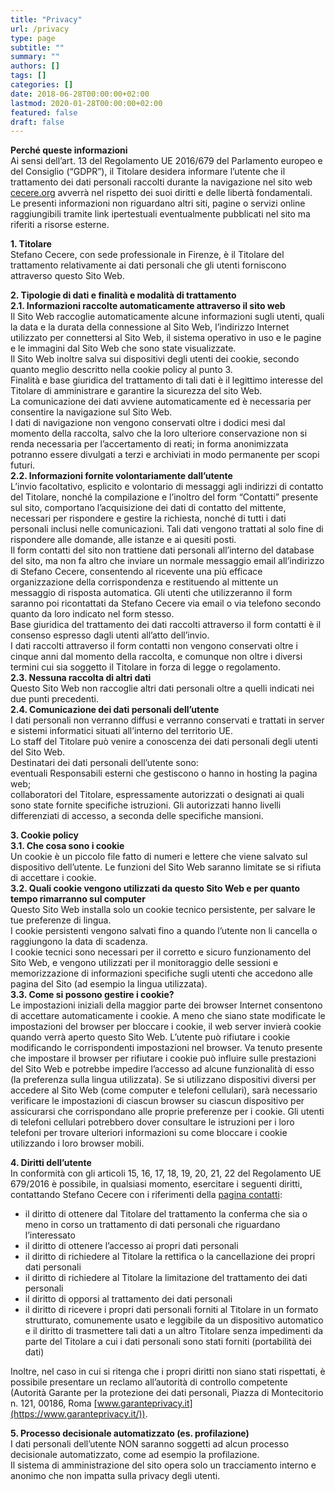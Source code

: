 ```yaml
---
title: "Privacy"
url: /privacy
type: page
subtitle: ""
summary: ""
authors: []
tags: []
categories: []
date: 2018-06-28T00:00:00+02:00
lastmod: 2020-01-28T00:00:00+02:00
featured: false
draft: false
---
```


**Perché queste informazioni**  
Ai sensi dell’art. 13 del Regolamento UE 2016/679 del Parlamento europeo e del Consiglio (“GDPR”), il Titolare desidera informare l’utente che il trattamento dei dati personali raccolti durante la navigazione nel sito web [cecere.org](https://cecere.org) avverrà nel rispetto dei suoi diritti e delle libertà fondamentali.  
Le presenti informazioni non riguardano altri siti, pagine o servizi online raggiungibili tramite link ipertestuali eventualmente pubblicati nel sito ma riferiti a risorse esterne.

**1. Titolare**  
Stefano Cecere, con sede professionale in Firenze, è il Titolare del trattamento relativamente ai dati personali che gli utenti forniscono attraverso questo Sito Web.

**2. Tipologie di dati e finalità e modalità di trattamento**  
**2.1. Informazioni raccolte automaticamente attraverso il sito web**  
Il Sito Web raccoglie automaticamente alcune informazioni sugli utenti, quali la data e la durata della connessione al Sito Web, l’indirizzo Internet utilizzato per connettersi al Sito Web, il sistema operativo in uso e le pagine e le immagini dal Sito Web che sono state visualizzate.  
Il Sito Web inoltre salva sui dispositivi degli utenti dei cookie, secondo quanto meglio descritto nella cookie policy al punto 3.  
Finalità e base giuridica del trattamento di tali dati è il legittimo interesse del Titolare di amministrare e garantire la sicurezza del sito Web.  
La comunicazione dei dati avviene automaticamente ed è necessaria per consentire la navigazione sul Sito Web.  
I dati di navigazione non vengono conservati oltre i dodici mesi dal momento della raccolta, salvo che la loro ulteriore conservazione non si renda necessaria per l’accertamento di reati; in forma anonimizzata potranno essere divulgati a terzi e archiviati in modo permanente per scopi futuri.  
**2.2. Informazioni fornite volontariamente dall’utente**  
L’invio facoltativo, esplicito e volontario di messaggi agli indirizzi di contatto del Titolare, nonché la compilazione e l’inoltro del form “Contatti” presente sul sito, comportano l’acquisizione dei dati di contatto del mittente, necessari per rispondere e gestire la richiesta, nonché di tutti i dati personali inclusi nelle comunicazioni. Tali dati vengono trattati al solo fine di rispondere alle domande, alle istanze e ai quesiti posti.  
Il form contatti del sito non trattiene dati personali all’interno del database del sito, ma non fa altro che inviare un normale messaggio email all’indirizzo di Stefano Cecere, consentendo al ricevente una più efficace organizzazione della corrispondenza e restituendo al mittente un messaggio di risposta automatica. Gli utenti che utilizzeranno il form saranno poi ricontattati da Stefano Cecere via email o via telefono secondo quanto da loro indicato nel form stesso.  
Base giuridica del trattamento dei dati raccolti attraverso il form contatti è il consenso espresso dagli utenti all’atto dell’invio.  
I dati raccolti attraverso il form contatti non vengono conservati oltre i cinque anni dal momento della raccolta, e comunque non oltre i diversi termini cui sia soggetto il Titolare in forza di legge o regolamento.  
**2.3. Nessuna raccolta di altri dati**  
Questo Sito Web non raccoglie altri dati personali oltre a quelli indicati nei due punti precedenti.  
**2.4. Comunicazione dei dati personali dell’utente**  
I dati personali non verranno diffusi e verranno conservati e trattati in server e sistemi informatici situati all’interno del territorio UE.  
Lo staff del Titolare può venire a conoscenza dei dati personali degli utenti del Sito Web.  
Destinatari dei dati personali dell’utente sono:  
eventuali Responsabili esterni che gestiscono o hanno in hosting la pagina web;  
collaboratori del Titolare, espressamente autorizzati o designati ai quali sono state fornite specifiche istruzioni. Gli autorizzati hanno livelli differenziati di accesso, a seconda delle specifiche mansioni.

**3. Cookie policy**  
**3.1. Che cosa sono i cookie**  
Un cookie è un piccolo file fatto di numeri e lettere che viene salvato sul dispositivo dell’utente. Le funzioni del Sito Web saranno limitate se si rifiuta di accettare i cookie.  
**3.2. Quali cookie vengono utilizzati da questo Sito Web e per quanto tempo rimarranno sul computer**  
Questo Sito Web installa solo un cookie tecnico persistente, per salvare le tue preferenze di lingua.  
I cookie persistenti vengono salvati fino a quando l’utente non li cancella o raggiungono la data di scadenza.  
I cookie tecnici sono necessari per il corretto e sicuro funzionamento del Sito Web, e vengono utilizzati per il monitoraggio delle sessioni e memorizzazione di informazioni specifiche sugli utenti che accedono alle pagina del Sito (ad esempio la lingua utilizzata).  
**3.3. Come si possono gestire i cookie?**  
Le impostazioni iniziali della maggior parte dei browser Internet consentono di accettare automaticamente i cookie. A meno che siano state modificate le impostazioni del browser per bloccare i cookie, il web server invierà cookie quando verrà aperto questo Sito Web. L’utente può rifiutare i cookie modificando le corrispondenti impostazioni nel browser. Va tenuto presente che impostare il browser per rifiutare i cookie può influire sulle prestazioni del Sito Web e potrebbe impedire l’accesso ad alcune funzionalità di esso (la preferenza sulla lingua utilizzata). Se si utilizzano dispositivi diversi per accedere al Sito Web (come computer e telefoni cellulari), sarà necessario verificare le impostazioni di ciascun browser su ciascun dispositivo per assicurarsi che corrispondano alle proprie preferenze per i cookie. Gli utenti di telefoni cellulari potrebbero dover consultare le istruzioni per i loro telefoni per trovare ulteriori informazioni su come bloccare i cookie utilizzando i loro browser mobili.

**4. Diritti dell’utente**  
In conformità con gli articoli 15, 16, 17, 18, 19, 20, 21, 22 del Regolamento UE 679/2016 è possibile, in qualsiasi momento, esercitare i seguenti diritti, contattando Stefano Cecere con i riferimenti della [pagina contatti](../contact):

- il diritto di ottenere dal Titolare del trattamento la conferma che sia o meno in corso un trattamento di dati personali che riguardano l’interessato
- il diritto di ottenere l’accesso ai propri dati personali
- il diritto di richiedere al Titolare la rettifica o la cancellazione dei propri dati personali
- il diritto di richiedere al Titolare la limitazione del trattamento dei dati personali
- il diritto di opporsi al trattamento dei dati personali
- il diritto di ricevere i propri dati personali forniti al Titolare in un formato strutturato, comunemente usato e leggibile da un dispositivo automatico e il diritto di trasmettere tali dati a un altro Titolare senza impedimenti da parte del Titolare a cui i dati personali sono stati forniti (portabilità dei dati)

Inoltre, nel caso in cui si ritenga che i propri diritti non siano stati rispettati, è possibile presentare un reclamo all’autorità di controllo competente (Autorità Garante per la protezione dei dati personali, Piazza di Montecitorio n. 121, 00186, Roma [www.garanteprivacy.it](https://www.garanteprivacy.it/)).

**5. Processo decisionale automatizzato (es. profilazione)**  
I dati personali dell’utente NON saranno soggetti ad alcun processo decisionale automatizzato, come ad esempio la profilazione.  
Il sistema di amministrazione del sito opera solo un tracciamento interno e anonimo che non impatta sulla privacy degli utenti.
